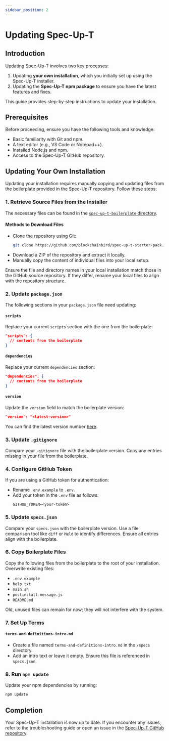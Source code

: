 ```yaml
---
sidebar_position: 2
---
```



# Updating Spec-Up-T

## Introduction

Updating Spec-Up-T involves two key processes:

1. Updating **your own installation**, which you initially set up using the Spec-Up-T installer.
2. Updating the **Spec-Up-T npm package** to ensure you have the latest features and fixes.

This guide provides step-by-step instructions to update your installation.

## Prerequisites

Before proceeding, ensure you have the following tools and knowledge:

- Basic familiarity with Git and npm.
- A text editor (e.g., VS Code or Notepad++).
- Installed Node.js and npm.
- Access to the Spec-Up-T GitHub repository.

## Updating Your Own Installation

Updating your installation requires manually copying and updating files from the boilerplate provided in the Spec-Up-T repository. Follow these steps:

### 1. Retrieve Source Files from the Installer

The necessary files can be found in the [`spec-up-t-boilerplate`](https://github.com/blockchainbird/spec-up-t-starter-pack/tree/main/spec-up-t-boilerplate)[ directory](https://github.com/blockchainbird/spec-up-t-starter-pack/tree/main/spec-up-t-boilerplate).

#### Methods to Download Files

- Clone the repository using Git:
  ```bash
  git clone https://github.com/blockchainbird/spec-up-t-starter-pack.git
  ```
- Download a ZIP of the repository and extract it locally.
- Manually copy the content of individual files into your local setup.

Ensure the file and directory names in your local installation match those in the GitHub source repository. If they differ, rename your local files to align with the repository structure.

### 2. Update `package.json`

The following sections in your `package.json` file need updating:

#### `scripts`

Replace your current `scripts` section with the one from the boilerplate:

```json
"scripts": {
  // contents from the boilerplate
}
```

#### `dependencies`

Replace your current `dependencies` section:

```json
"dependencies": {
  // contents from the boilerplate
}
```

#### `version`

Update the `version` field to match the boilerplate version:

```json
"version": "<latest-version>"
```

You can find the latest version number [here](https://github.com/trustoverip/spec-up-t-starter-pack/blob/main/spec-up-t-boilerplate/package.json#L3).

### 3. Update `.gitignore`

Compare your `.gitignore` file with the boilerplate version. Copy any entries missing in your file from the boilerplate.

### 4. Configure GitHub Token

If you are using a GitHub token for authentication:

- Rename `.env.example` to `.env`.
- Add your token in the `.env` file as follows:
  ```env
  GITHUB_TOKEN=<your-token>
  ```

### 5. Update `specs.json`

Compare your `specs.json` with the boilerplate version. Use a file comparison tool like `diff` or `Meld` to identify differences. Ensure all entries align with the boilerplate.

### 6. Copy Boilerplate Files

Copy the following files from the boilerplate to the root of your installation. Overwrite existing files:

- `.env.example`
- `help.txt`
- `main.sh`
- `postinstall-message.js`
- `README.md`

Old, unused files can remain for now; they will not interfere with the system.

### 7. Set Up Terms

#### `terms-and-definitions-intro.md`

- Create a file named `terms-and-definitions-intro.md` in the `/specs` directory.
- Add an intro text or leave it empty. Ensure this file is referenced in `specs.json`.

### 8. Run `npm update`

Update your npm dependencies by running:

```bash
npm update
```

## Completion

Your Spec-Up-T installation is now up to date. If you encounter any issues, refer to the troubleshooting guide or open an issue in the [Spec-Up-T GitHub repository](https://github.com/blockchainbird/spec-up-t-starter-pack/issues).




